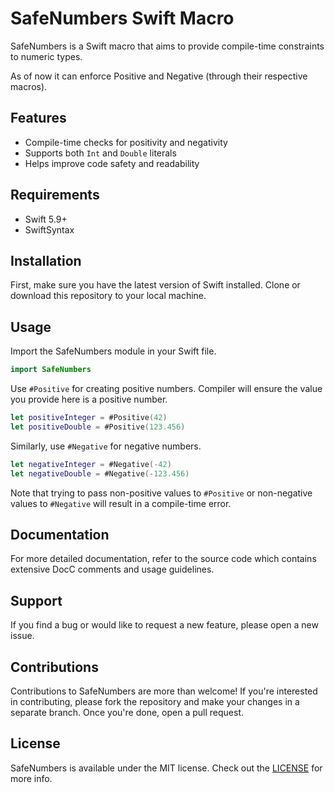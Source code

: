 # SafeNumbers Swift Macro

SafeNumbers is a Swift macro that aims to provide compile-time constraints to numeric types.

As of now it can enforce Positive and Negative (through their respective macros).

## Features
- Compile-time checks for positivity and negativity
- Supports both `Int` and `Double` literals
- Helps improve code safety and readability

## Requirements
- Swift 5.9+
- SwiftSyntax

## Installation
First, make sure you have the latest version of Swift installed. Clone or download this repository to your local machine.

## Usage
Import the SafeNumbers module in your Swift file.

```swift
import SafeNumbers
```

Use `#Positive` for creating positive numbers. Compiler will ensure the value you provide here is a positive number.

```swift
let positiveInteger = #Positive(42)
let positiveDouble = #Positive(123.456)
```

Similarly, use `#Negative` for negative numbers.

```swift
let negativeInteger = #Negative(-42)
let negativeDouble = #Negative(-123.456)
```

Note that trying to pass non-positive values to `#Positive` or non-negative values to `#Negative` will result in a compile-time error.

## Documentation

For more detailed documentation, refer to the source code which contains extensive DocC comments and usage guidelines.

## Support
If you find a bug or would like to request a new feature, please open a new issue.

## Contributions

Contributions to SafeNumbers are more than welcome! If you're interested in contributing, please fork the repository and make your changes in a separate branch. Once you're done, open a pull request.

## License
SafeNumbers is available under the MIT license. Check out the [LICENSE](./LICENSE) for more info.
